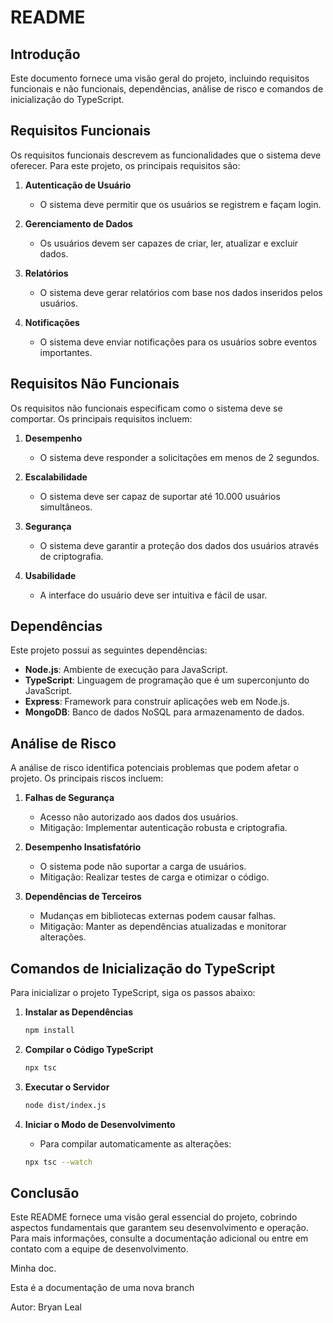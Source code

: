 # README

## Introdução
Este documento fornece uma visão geral do projeto, incluindo requisitos funcionais e não funcionais, dependências, análise de risco e comandos de inicialização do TypeScript.

## Requisitos Funcionais
Os requisitos funcionais descrevem as funcionalidades que o sistema deve oferecer. Para este projeto, os principais requisitos são:

1. **Autenticação de Usuário**
   - O sistema deve permitir que os usuários se registrem e façam login.

2. **Gerenciamento de Dados**
   - Os usuários devem ser capazes de criar, ler, atualizar e excluir dados.

3. **Relatórios**
   - O sistema deve gerar relatórios com base nos dados inseridos pelos usuários.

4. **Notificações**
   - O sistema deve enviar notificações para os usuários sobre eventos importantes.

## Requisitos Não Funcionais
Os requisitos não funcionais especificam como o sistema deve se comportar. Os principais requisitos incluem:

1. **Desempenho**
   - O sistema deve responder a solicitações em menos de 2 segundos.

2. **Escalabilidade**
   - O sistema deve ser capaz de suportar até 10.000 usuários simultâneos.

3. **Segurança**
   - O sistema deve garantir a proteção dos dados dos usuários através de criptografia.

4. **Usabilidade**
   - A interface do usuário deve ser intuitiva e fácil de usar.

## Dependências
Este projeto possui as seguintes dependências:

- **Node.js**: Ambiente de execução para JavaScript.
- **TypeScript**: Linguagem de programação que é um superconjunto do JavaScript.
- **Express**: Framework para construir aplicações web em Node.js.
- **MongoDB**: Banco de dados NoSQL para armazenamento de dados.

## Análise de Risco
A análise de risco identifica potenciais problemas que podem afetar o projeto. Os principais riscos incluem:

1. **Falhas de Segurança**
   - Acesso não autorizado aos dados dos usuários.
   - Mitigação: Implementar autenticação robusta e criptografia.

2. **Desempenho Insatisfatório**
   - O sistema pode não suportar a carga de usuários.
   - Mitigação: Realizar testes de carga e otimizar o código.

3. **Dependências de Terceiros**
   - Mudanças em bibliotecas externas podem causar falhas.
   - Mitigação: Manter as dependências atualizadas e monitorar alterações.

## Comandos de Inicialização do TypeScript
Para inicializar o projeto TypeScript, siga os passos abaixo:

1. **Instalar as Dependências**
   ```bash
   npm install
   ```

2. **Compilar o Código TypeScript**
   ```bash
   npx tsc
   ```

3. **Executar o Servidor**
   ```bash
   node dist/index.js
   ```

4. **Iniciar o Modo de Desenvolvimento**
   - Para compilar automaticamente as alterações:
   ```bash
   npx tsc --watch
   ```

## Conclusão
Este README fornece uma visão geral essencial do projeto, cobrindo aspectos fundamentais que garantem seu desenvolvimento e operação. Para mais informações, consulte a documentação adicional ou entre em contato com a equipe de desenvolvimento.

Minha doc.

Esta é a documentação de uma nova branch

Autor: Bryan Leal